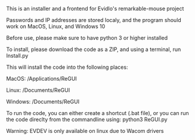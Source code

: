 This is an installer and a frontend for Evidlo's remarkable-mouse project

Passwords and IP addresses are stored localy, and the program should work on MacOS, Linux, and Windows 10

Before use, please make sure to have python 3 or higher installed

To install, please download the code as a ZIP, and using a terminal, run Install.py

This will install the code into the following places:

  MacOS: /Applications/ReGUI
 
  Linux: /Documents/ReGUI
  
  Windows: /Documents/ReGUI

To run the code, you can either create a shortcut (.bat file), or you can run the code direclty from the commandline using: 
  python3 ReGUI.py

Warning: 
  EVDEV is only available on linux due to Wacom drivers
